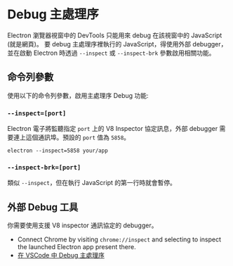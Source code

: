 # Debug 主處理序

Electron 瀏覽器視窗中的 DevTools 只能用來 debug 在該視窗中的 JavaScript (就是網頁)。 要 debug 主處理序裡執行的 JavaScript，得使用外部 debugger，並在啟動 Electron 時透過 `--inspect` 或 `--inspect-brk` 參數啟用相關功能。

## 命令列參數

使用以下的命令列參數，啟用主處理序 Debug 功能:

### `--inspect=[port]`

Electron 電子將監聽指定 `port` 上的 V8 Inspector 協定訊息，外部 debugger 需要連上這個通訊埠。預設的 `port` 值為 `5858`。

```shell
electron --inspect=5858 your/app
```

### `--inspect-brk=[port]`

類似 `--inspect`，但在執行 JavaScript 的第一行時就會暫停。

## 外部 Debug 工具

你需要使用支援 V8 inspector 通訊協定的 debugger。

- Connect Chrome by visiting `chrome://inspect` and selecting to inspect the launched Electron app present there.
- [在 VSCode 中 Debug 主處理序](debugging-main-process-vscode.md)